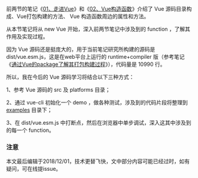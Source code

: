 前两节的笔记《[01、走进Vue](https://github.com/zhaoyiming0803/into-vue/tree/master/docs/01%E3%80%81%E8%B5%B0%E8%BF%9BVue)》和《[02、Vue构造函数](https://github.com/zhaoyiming0803/into-vue/tree/master/docs/02%E3%80%81Vue%E6%9E%84%E9%80%A0%E5%87%BD%E6%95%B0)》介绍了 Vue 源码目录构成、Vue打包构建的方法、 Vue 构造函数周边的属性和方法。

从本节笔记将从 new Vue 开始，深入前两节笔记中涉及到的 function ，了解其作用及实现过程。

因为 Vue 源码还是挺庞大的，用于当前笔记研究所构建的源码是 dist/vue.esm.js，这是在web平台上运行的 runtime+compiler 版（参考笔记《[通过Vue的package了解其打包构建过程](https://github.com/zhaoyiming0803/into-vue/blob/master/docs/01%E3%80%81%E8%B5%B0%E8%BF%9BVue/02%E3%80%81%E9%80%9A%E8%BF%87Vue%E7%9A%84package%E4%BA%86%E8%A7%A3%E5%85%B6%E6%89%93%E5%8C%85%E6%9E%84%E5%BB%BA%E8%BF%87%E7%A8%8B.md)》），代码量是 10990 行。

所以，我在今后的 Vue 源码学习将结合以下三种方式：

1、参考 Vue 源码的 src 及 platforms 目录；

2、通过 vue-cli 初始化一个 demo ，做各种测试，涉及到的代码片段将整理到 [examples](https://github.com/zhaoyiming0803/into-vue/tree/master/examples) 目录下；

3、在 dist/vue.esm.js 中打断点，然后在浏览器中单步调试，深入这其中涉及到的每一个 function。

### 注意
本文最后编辑于2018/12/01，技术更替飞快，文中部分内容可能已经过时，如有疑问，可在线提issue。